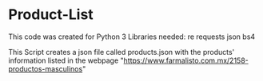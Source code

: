 # Product-List
This code was created for Python 3
Libraries needed:
    re
    requests
    json
    bs4
    
This Script creates a json file called products.json with the products' information listed 
in the webpage "https://www.farmalisto.com.mx/2158-productos-masculinos"
